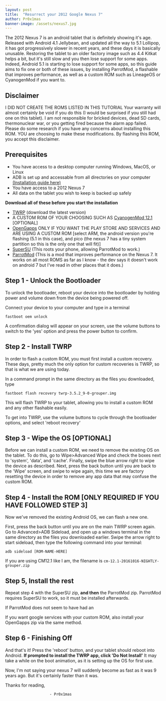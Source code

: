 ```yaml
---
layout: post
title:  "Resurrect your 2012 Google Nexus 7"
author: Pr0x1mas
banner-image: /assets/nexus7.jpg
---
```


The 2012 Nexus 7 is an android tablet that is definitely showing it's age. Released with Android 4.1 Jellybean, and updated all the way to 5.1 Lollipop, it has got progressively slower in recent years, and these days it is basically unusable. Restoring the tablet to an older factory image such as 4.4 Kitkat helps a bit, but it's still slow and you then lose support for some apps. Indeed, Android 5.1 is starting to lose support for some apps, so this guide aims to fix one or both of these issues, by installing  ParrotMod, a flashable that improves performance, as well as a custom ROM such as LineageOS or CyanogenMod if you want to.


## Disclaimer
I DID NOT CREATE THE ROMS LISTED IN THIS TUTORIAL
Your warranty will almost certainly be void if you do this (I would be surprised if you still had one on this tablet).
I am not responsible for bricked devices, dead SD cards, thermonuclear war, or you getting fired because the alarm app failed. Please do some research if you have any concerns about installing this ROM. YOU are choosing to make these modifications. By flashing this ROM, you accept this disclaimer.

## Prerequisites

* You have access to a desktop computer running Windows, MacOS, or Linux 
* ADB is set up and accessable from all directories on your computer [(Installation guide here)](https://www.xda-developers.com/install-adb-windows-macos-linux/)
* You have access to a 2012 Nexus 7
* All data on the tablet you wish to keep is backed up safely

**Download all of these before you start the installation**

* [TWRP](https://dl.twrp.me/grouper/) (download the latest version)
* A CUSTOM ROM OF YOUR CHOOSING SUCH AS [CyanogenMod 12.1](https://cyanogenmodroms.com/link/cm-12-1-20161016-nightly-grouper-zip/) [OPTIONAL]
* [OpenGapps](https://opengapps.org/) ONLY IF YOU WANT THE PLAY STORE AND SERVICES AND ARE USING A CUSTOM ROM [select ARM, the android version you're flashing (5.1 in this case), and pico (the nexus 7 has a tiny system partition so this is the only one that will fit)]
* [SuperSU](https://download.chainfire.eu/696/supersu/) (This roots your phone, allowing ParrotMod to work.)
* [ParrotMod](https://parrotgeek.com/dl.php?file=ParrotMod_Universal_2016-08-31.zip) (This is a mod that improves performance on the Nexus 7. It works on all most ROMS as far as I know - the dev says it doesn't work on android 7 but I've read in other places that it does.)

## Step 1 - Unlock the Bootloader

To unlock the bootloader, reboot your device into the bootloader by holding power and volume down from the device being powered off.

Connect your device to your computer and type in a terminal 

`fastboot oem unlock`

A confirmation dialog will appear on your screen, use the volume buttons to switch to the 'yes' option and press the power button to confirm.


## Step 2 - Install TWRP

In order to flash a custom ROM, you must first install a custom recovery. These days, pretty much the only option for custom recoveries is TWRP, so that is what we are using today.

In a command prompt in the same directory as the files you downloaded, type

`fastboot flash recovery twrp-3.5.2_9-0-grouper.img`

This will flash TWRP to your tablet, allowing you to install a custom ROM and any other flashable easily.

To get into TWRP, use the volume buttons to cycle through the bootloader options, and select 'reboot recovery'

## Step 3 - Wipe the OS [OPTIONAL]

Before we can install a custom ROM, we need to remove the existing OS on the tablet. To do this, go to Wipe>Advanced Wipe and check the boxes next to 'system', 'data', and 'cache'. Finally, swipe the blue arrow right to wipe the device as described. Next, press the back button until you are back to the 'Wipe' screen, and swipe to wipe again, this time we are factory resetting the device in order to remove any app data that may confuse the custom ROM.

## Step 4 - Install the ROM [ONLY REQUIRED IF YOU HAVE FOLLOWED STEP 3]

Now we've removed the existing Android OS, we can flash a new one.

First, press the back button until you are on the main TWRP screen again. Go to Advanced>ADB Sideload, and open up a windows terminal in the same directory as the files you downloaded earlier. Swipe the arrow right to start sideload, then type the following command into your terminal:

```
adb sideload [ROM-NAME-HERE]
```

If you are using CM12.1 like I am, the filename is `cm-12.1-20161016-NIGHTLY-grouper.zip`

## Step 5, Install the rest

Repeat step 4 with the SuperSU zip, **and then** the ParrotMod zip. ParrotMod requires SuperSU to work, so it must be installed afterwards.

If ParrotMod does not seem to have had an

If you want google services with your custom ROM, also install your OpenGapps zip via the same method.

## Step 6 - Finishing Off

And that's it! Press the 'reboot' button, and your tablet should reboot into Android. **If prompted to install the TWRP app, click 'Do Not Install'** It may take a while on the boot animation, as it is setting up the OS for first use.

Now, I'm not saying your nexus 7 will suddenly become as fast as it was 9 years ago. But it's certainly faster than it was.


Thanks for reading,  

                        - Pr0x1mas